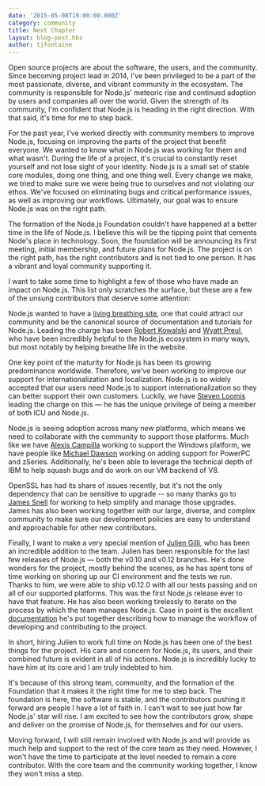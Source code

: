 ```yaml
---
date: '2015-05-08T19:00:00.000Z'
category: community
title: Next Chapter
layout: blog-post.hbs
author: tjfontaine
---
```


Open source projects are about the software, the users, and the community. Since
becoming project lead in 2014, I've been privileged to be a part of the most
passionate, diverse, and vibrant community in the ecosystem. The community is
responsible for Node.js' meteoric rise and continued adoption by users and
companies all over the world. Given the strength of its community, I'm confident
that Node.js is heading in the right direction. With that said, it's time for me
to step back.

For the past year, I've worked directly with community members to improve
Node.js, focusing on improving the parts of the project that benefit everyone.
We wanted to know what in Node.js was working for them and what wasn't. During
the life of a project, it's crucial to constantly reset yourself and not lose
sight of your identity. Node.js is a small set of stable core modules, doing one
thing, and one thing well. Every change we make, we tried to make sure we were
being true to ourselves and not violating our ethos. We've focused on
eliminating bugs and critical performance issues, as well as improving our
workflows. Ultimately, our goal was to ensure Node.js was on the right path.

The formation of the Node.js Foundation couldn't have happened at a better time
in the life of Node.js. I believe this will be the tipping point that cements
Node's place in technology. Soon, the foundation will be announcing its first
meeting, initial membership, and future plans for Node.js. The project is on the
right path, has the right contributors and is not tied to one person. It has a
vibrant and loyal community supporting it.

I want to take some time to highlight a few of those who have made an impact on
Node.js. This list only scratches the surface, but these are a few of the unsung
contributors that deserve some attention:

Node.js wanted to have a [living breathing
site](https://github.com/joyent/node-website), one that could attract our
community and be the canonical source of documentation and tutorials for
Node.js. Leading the charge has been [Robert
Kowalski](https://github.com/robertkowalski) and [Wyatt
Preul](https://github.com/geek), who have been incredibly helpful to the Node.js
ecosystem in many ways, but most notably by helping breathe life in the website.

One key point of the maturity for Node.js has been its growing predominance
worldwide. Therefore, we've been working to improve our support for
internationalization and localization. Node.js is so widely accepted that our
users need Node.js to support internationalization so they can better support
their own customers. Luckily, we have [Steven Loomis](https://github.com/srl295)
leading the charge on this — he has the unique privilege of being a member of
both ICU and Node.js.

Node.js is seeing adoption across many new platforms, which means we need to
collaborate with the community to support those platforms. Much like we have
[Alexis Campilla](https://github.com/orangemocha) working to support the Windows
platform, we have people like [Michael Dawson](https://github.com/mhdawson)
working on adding support for PowerPC and zSeries. Additionally, he's been able
to leverage the technical depth of IBM to help squash bugs and do work on our VM
backend of V8.

OpenSSL has had its share of issues recently, but it's not the only dependency
that can be sensitive to upgrade -- so many thanks go to [James
Snell](https://github.com/jasnell) for working to help simplify and manage those
upgrades. James has also been working together with our large, diverse, and
complex community to make sure our development policies are easy to understand
and approachable for other new contributors.

Finally, I want to make a very special mention of [Julien
Gilli](https://github.com/misterdjules), who has been an incredible addition to
the team. Julien has been responsible for the last few releases of Node.js —
both the v0.10 and v0.12 branches. He's done wonders for the project, mostly
behind the scenes, as he has spent tons of time working on shoring up our CI
environment and the tests we run. Thanks to him, we were able to ship v0.12.0
with all our tests passing and on all of our supported platforms. This was the
first Node.js release ever to have that feature. He has also been working
tirelessly to iterate on the process by which the team manages Node.js. Case in
point is the excellent
[documentation](https://nodejs.org/documentation/workflow/) he's put together
describing how to manage the workflow of developing and contributing to the
project.

In short, hiring Julien to work full time on Node.js has been one of the best
things for the project. His care and concern for Node.js, its users, and their
combined future is evident in all of his actions. Node.js is incredibly lucky to
have him at its core and I am truly indebted to him.

It's because of this strong team, community, and the formation of the Foundation
that it makes it the right time for me to step back. The foundation is here, the
software is stable, and the contributors pushing it forward are people I have a
lot of faith in. I can't wait to see just how far Node.js' star will rise. I am
excited to see how the contributors grow, shape and deliver on the promise of
Node.js, for themselves and for our users.

Moving forward, I will still remain involved with Node.js and will provide as
much help and support to the rest of the core team as they need. However, I
won't have the time to participate at the level needed to remain a core
contributor. With the core team and the community working together, I know they
won't miss a step.
